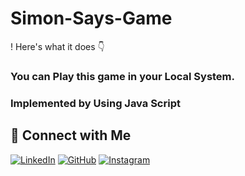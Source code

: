 # Simon-Says-Game

! Here's what it does 👇
### You can Play this game in your Local System.
### Implemented by Using Java Script 

<!-- ## 🖼️ Preview
![App Screenshot](https://your-image-link.com/preview.png) -->

## 🔗 Connect with Me

[![LinkedIn](https://img.shields.io/badge/LinkedIn-blue?logo=linkedin&logoColor=white)](https://linkedin.com/in/albenus-murmu-339ba128a)
[![GitHub](https://img.shields.io/badge/GitHub-black?logo=github&logoColor=white)](https://github.com/albenusmurmu)
[![Instagram](https://img.shields.io/badge/Instagram-E4405F?logo=instagram&logoColor=white)](https://instagram.com/albenus.pieter)
